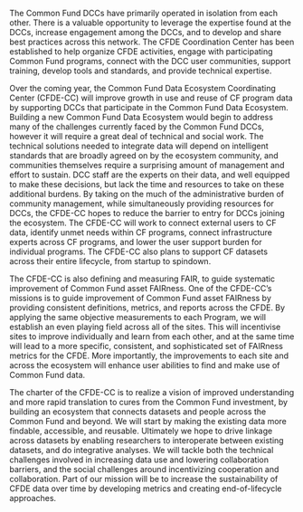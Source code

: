 The Common Fund DCCs have primarily operated in isolation from each other. There is a valuable opportunity to leverage the expertise found at the DCCs, increase engagement among the DCCs, and to develop and share best practices across this network. The CFDE Coordination Center has been established to help organize CFDE activities, engage with participating Common Fund programs, connect with the DCC user communities, support training, develop tools and standards, and provide technical expertise.  
  
Over the coming year, the Common Fund Data Ecosystem Coordinating Center (CFDE-CC) will improve growth in use and reuse of CF program data by supporting DCCs that participate in the Common Fund Data Ecosystem. Building a new Common Fund Data Ecosystem would begin to address many of the challenges currently faced by the Common Fund DCCs, however it will require a great deal of technical and social work. The technical solutions needed to integrate data will depend on intelligent standards that are broadly agreed on by the ecosystem community, and communities themselves require a surprising amount of management and effort to sustain. DCC staff are the experts on their data, and well equipped to make these decisions, but lack the time and resources to take on these additional burdens. By taking on the much of the administrative burden of community management, while simultaneously providing resources for DCCs, the CFDE-CC hopes to reduce the barrier to entry for DCCs joining the ecosystem. The CFDE-CC will work to connect external users to CF data, identify unmet needs within CF programs, connect infrastructure experts across CF programs, and lower the user support burden for individual programs. The CFDE-CC also plans to support CF datasets across their entire lifecycle, from startup to spindown.  
  
The CFDE-CC is also defining and measuring FAIR, to guide systematic improvement of Common Fund asset FAIRness. One of the CFDE-CC’s missions is to guide improvement of Common Fund asset FAIRness by providing consistent definitions, metrics, and reports across the CFDE. By applying the same objective measurements to each Program, we will establish an even playing field across all of the sites. This will incentivise sites to improve individually and learn from each other, and at the same time will lead to a more specific, consistent, and sophisticated set of FAIRness metrics for the CFDE. More importantly, the improvements to each site and across the ecosystem will enhance user abilities to find and make use of Common Fund data.  
  
The charter of the CFDE-CC is to realize a vision of improved understanding and more rapid translation to cures from the Common Fund investment, by building an ecosystem that connects datasets and people across the Common Fund and beyond.  We will start by making the existing data more findable, accessible, and reusable. Ultimately we hope to drive linkage across datasets by enabling researchers to interoperate between existing datasets, and do integrative analyses. We will tackle both the technical challenges involved in increasing data use and lowering collaboration barriers, and the social challenges around incentivizing cooperation and collaboration. Part of our mission will be to increase the sustainability of CFDE data over time by developing metrics and creating end-of-lifecycle approaches.